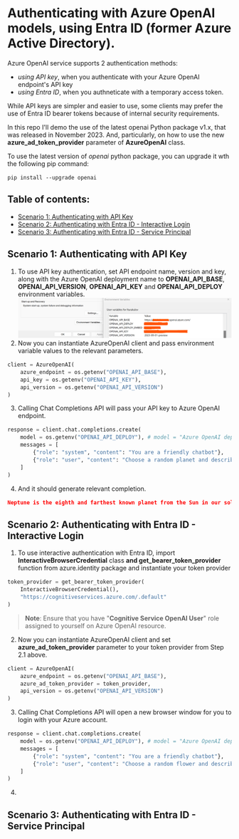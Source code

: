 # Authenticating with Azure OpenAI models, using Entra ID (former Azure Active Directory).

Azure OpenAI service supports 2 authentication methods:
- _using API key_, when you authenticate with your Azure OpenAI endpoint's API key
- _using Entra ID_, when you authneticate with a temporary access token.

While API keys are simpler and easier to use, some clients may prefer the use of Entra ID bearer tokens because of internal security requirements.

In this repo I'll demo the use of the latest openai Python package v1.x, that was released in November 2023. And, particularly, on how to use the new **azure_ad_token_provider** parameter of **AzureOpenAI** class.

To use the latest version of *openai* python package, you can upgrade it wth the following pip command:
```
pip install --upgrade openai
```

## Table of contents:
- [Scenario 1: Authenticating with API Key](https://github.com/LazaUK/AOAI-EntraIDAuth-SDKv1/tree/main#scenario-1-authenticating-with-api-key)
- [Scenario 2: Authenticating with Entra ID - Interactive Login](https://github.com/LazaUK/AOAI-EntraIDAuth-SDKv1/tree/main#scenario-2-authenticating-with-entra-id---interactive-login)
- [Scenario 3: Authenticating with Entra ID - Service Principal]()

## Scenario 1: Authenticating with API Key
1. To use API key authentication, set API endpoint name, version and key, along with the Azure OpenAI deployment name to **OPENAI_API_BASE**, **OPENAI_API_VERSION**, **OPENAI_API_KEY** and **OPENAI_API_DEPLOY** environment variables.
![screenshot_1.1_environment](images/api_1_environment.png)
2. Now you can instantiate AzureOpenAI client and pass environment variable values to the relevant parameters.
``` Python
client = AzureOpenAI(
    azure_endpoint = os.getenv("OPENAI_API_BASE"),
    api_key = os.getenv("OPENAI_API_KEY"),
    api_version = os.getenv("OPENAI_API_VERSION")
)
```
3. Calling Chat Completions API will pass your API key to Azure OpenAI endpoint.
``` Python
response = client.chat.completions.create(
    model = os.getenv("OPENAI_API_DEPLOY"), # model = "Azure OpenAI deployment name".
    messages = [
        {"role": "system", "content": "You are a friendly chatbot"},
        {"role": "user", "content": "Choose a random planet and describe it to me in 3 sentences."}
    ]
)
```
4. And it should generate relevant completion.
``` JSON
Neptune is the eighth and farthest known planet from the Sun in our solar system. It is a giant planet composed primarily of hydrogen and helium, with traces of methane, giving it a striking blue appearance. Neptune has a dynamic atmosphere with the fastest winds in the solar system, reaching speeds of over 1,100 miles per hour, and a series of dark spots caused by storm activities.
```

## Scenario 2: Authenticating with Entra ID - Interactive Login
1. To use interactive authentication with Entra ID, import **InteractiveBrowserCredential** class **and get_bearer_token_provider** function from azure.identity package and instantiate your token provider
``` Python
token_provider = get_bearer_token_provider(
    InteractiveBrowserCredential(),
    "https://cognitiveservices.azure.com/.default"
)
```
>**Note**: Ensure that you have "**Cognitive Service OpenAI User**" role assigned to yourself on Azure OpenAI resource.
2. Now you can instantiate AzureOpenAI client and set **azure_ad_token_provider** parameter to your token provider from Step 2.1 above.
``` Python
client = AzureOpenAI(
    azure_endpoint = os.getenv("OPENAI_API_BASE"),
    azure_ad_token_provider = token_provider,
    api_version = os.getenv("OPENAI_API_VERSION")
)
```
3. Calling Chat Completions API will open a new browser window for you to login with your Azure account.
``` Python
response = client.chat.completions.create(
    model = os.getenv("OPENAI_API_DEPLOY"), # model = "Azure OpenAI deployment name".
    messages = [
        {"role": "system", "content": "You are a friendly chatbot"},
        {"role": "user", "content": "Choose a random flower and describe it to me in 3 sentences."}
    ]
)
```
4. 

## Scenario 3: Authenticating with Entra ID - Service Principal

